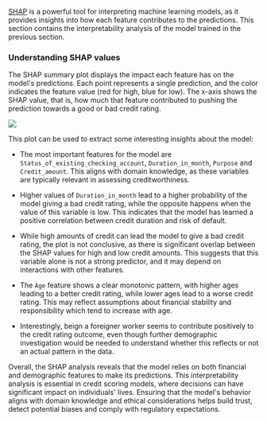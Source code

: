 [SHAP](https://shap.readthedocs.io/en/latest/) is a powerful tool for interpreting
machine learning models, as it provides insights into how each feature contributes 
to the predictions. This section contains the interpretability analysis of the 
model trained in the previous section. 

### Understanding SHAP values 

The SHAP summary plot displays the impact each feature has on the model's 
predictions. Each point represents a single prediction, and the color 
indicates the feature value (red for high, blue for low). The x-axis shows 
the SHAP value, that is, how much that feature contributed to pushing the 
prediction towards a good or bad credit rating. 

![](../assets/shap_values.png)

This plot can be used to extract some interesting insights about the model: 

- The most important features for the model are `Status_of_existing_checking_account`,
`Duration_in_month`, `Purpose` and `Credit_amount`. This aligns with domain knowledge, 
as these variables are typically relevant in assessing creditworthiness. 

- Higher values of `Duration_in_month` lead to a higher probability of the model 
giving a bad credit rating, while the opposite happens when the value of this 
variable is low. This indicates that the model has learned a positive correlation 
between credit duration and risk of default. 

- While high amounts of credit can lead the model to give a bad credit rating, the 
plot is not conclusive, as there is significant overlap between the SHAP values 
for high and low credit amounts. This suggests that this variable alone is not a 
strong predictor, and it may depend on interactions with other features. 

- The `Age` feature shows a clear monotonic pattern, with higher ages leading to a 
better credit rating, while lower ages lead to a worse credit rating. This may reflect 
assumptions about financial stability and responsibility which tend to increase with age.

- Interestingly, beign a foreigner worker seems to contribute positively to the 
credit rating outcome, even though further demographic investigation would be needed 
to understand whether this reflects or not an actual pattern in the data. 


Overall, the SHAP analysis reveals that the model relies on both financial and 
demographic features to make its predictions. This interpretability analysis is essential
in credit scoring models, where decisions can have significant impact on individuals' lives. 
Ensuring that the model's behavior aligns with domain knowledge and ethical considerations
helps build trust, detect potential biases and comply with regulatory expectations. 